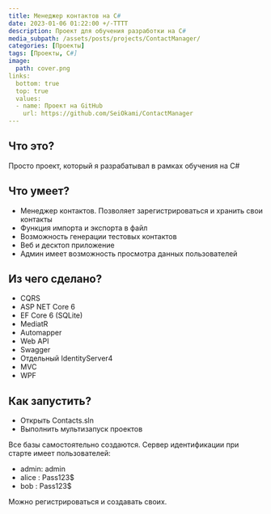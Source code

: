 ```yaml
---
title: Менеджер контактов на C#
date: 2023-01-06 01:22:00 +/-TTTT
description: Проект для обучения разработки на C#
media_subpath: /assets/posts/projects/ContactManager/
categories: [Проекты]
tags: [Проекты, C#]
image:
  path: cover.png
links:
  bottom: true
  top: true
  values:
  - name: Проект на GitHub
    url: https://github.com/SeiOkami/ContactManager
---
```


## Что это?

Просто проект, который я разрабатывал в рамках обучения на C#

## Что умеет?

* Менеджер контактов. Позволяет зарегистрироваться и хранить свои контакты
* Функция импорта и экспорта в файл
* Возможность генерации тестовых контактов
* Веб и десктоп приложение
* Админ имеет возможность просмотра данных пользователей

## Из чего сделано?

* CQRS
* ASP NET Core 6
* EF Core 6 (SQLite)
* MediatR
* Automapper
* Web API
* Swagger
* Отдельный IdentityServer4
* MVC
* WPF

## Как запустить?

* Открыть Contacts.sln
* Выполнить мультизапуск проектов

Все базы самостоятельно создаются. Сервер идентификации при старте имеет пользователей:

* admin: admin
* alice : Pass123$
* bob : Pass123$

Можно регистрироваться и создавать своих.
